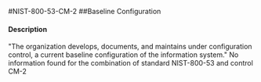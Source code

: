 #NIST-800-53-CM-2
##Baseline Configuration
#### Description
"The organization develops, documents, and maintains under configuration control, a current baseline configuration of the information system."
No information found for the combination of standard NIST-800-53 and control CM-2
